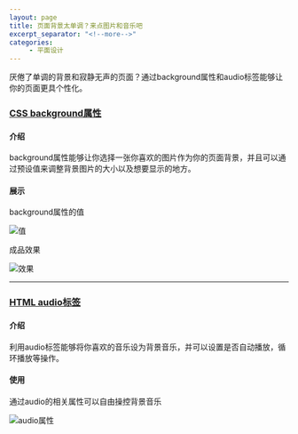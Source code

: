 ```yaml
---
layout: page
title: 页面背景太单调？来点图片和音乐吧
excerpt_separator: "<!--more-->"
categories:
     - 平面设计
---
```

厌倦了单调的背景和寂静无声的页面？通过background属性和audio标签能够让你的页面更具个性化。

### [CSS background属性](http://www.w3school.com.cn/cssref/pr_background.asp)

#### 介绍
background属性能够让你选择一张你喜欢的图片作为你的页面背景，并且可以通过预设值来调整背景图片的大小以及想要显示的地方。

#### 展示
background属性的值

![值](https://gitee.com/QiuYuAn0303/Kamen_Rider/raw/gh-pages(try)/assets/images/background_zhi.PNG)

<!--more-->

成品效果

![效果](https://gitee.com/QiuYuAn0303/Kamen_Rider/raw/gh-pages(try)/assets/images/background_zhanshi.PNG)

---

### [HTML audio标签](http://www.w3school.com.cn/tags/tag_audio.asp)

#### 介绍
利用audio标签能够将你喜欢的音乐设为背景音乐，并可以设置是否自动播放，循环播放等操作。

#### 使用
通过audio的相关属性可以自由操控背景音乐

![audio属性](https://gitee.com/QiuYuAn0303/Kamen_Rider/raw/gh-pages(try)/assets/images/audio_shiyong.PNG)
